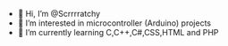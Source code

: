 - 👋 Hi, I’m @Scrrrratchy
- 👀 I’m interested in microcontroller (Arduino) projects
- 🌱 I’m currently learning C,C++,C#,CSS,HTML and PHP
